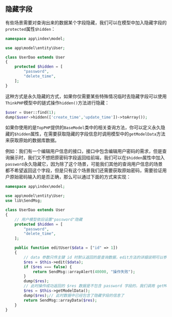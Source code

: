 ## 隐藏字段

有些场景需要对查询出来的数据某个字段隐藏，我们可以在模型中加入隐藏字段的`protected`属性`$hidden`：

```php
namespace app\index\model;

use app\model\entity\User;

class UserDao extends User
{
    protected $hidden = [
        "password",
        "delete_time",
    ];
}
```

这种方式是永久隐藏的方式，如果你仅需要某些特殊情况临时去隐藏字段可以使用`ThinkPHP`模型中的链式操作`hidden()`方法进行隐藏：

```php
$user = User::find(1);
dump($user->hidden(['create_time','update_time'])->toArray());
```

如果你使用的是`TopPHP`提供的`BaseModel`类中的相关查询方法，你可以定义永久隐藏的`$hidden`属性，在需要获取隐藏的字段信息时调用模型中的`getModelData`方法来获取原始的数据库数据。

例如：我们有一个编辑用户信息的接口，接口中包含编辑用户密码的需求，但是查询展示时，我们又不想把原密码字段返回给前端，我们可以在`$hidden`属性中加入`password`永久隐藏它，因为除了这个场景，可能我们其他的查询用户信息的场景都不希望返回这个字段，但是只有这个场景我们还需要获取原始密码，需要验证用户原始密码输入的是否正确，那么可以通过下面的方式来实现：

```php
namespace app\index\model;

use app\model\entity\User;
use lib\SendMsg;

class UserDao extends User
{
    // 用户模型依旧设置"password"隐藏
    protected $hidden = [
        "password",
        "delete_time",
    ];

    public function editUser($data = ["id" => 1])
    {
        // data 参数只传主键 id 时默认返回的是查询数据，edit方法的详细说明可以参看【修改和编辑】章节
        $res = $this->edit($data);
        if ($res === false) {
            return SendMsg::arrayAlert(40000, "操作失败");
        }
        dump($res);
        // 此时操作成功返回的 $res 数据是不包含 password 字段的，我们调用 getModelData 方法，即可以获取到全部数据。
        $res = $this->getModelData();
        dump($res);// 此时数据中已经包含了隐藏字段的信息了
        return SendMsg::arrayData($res);
    }
}
```



